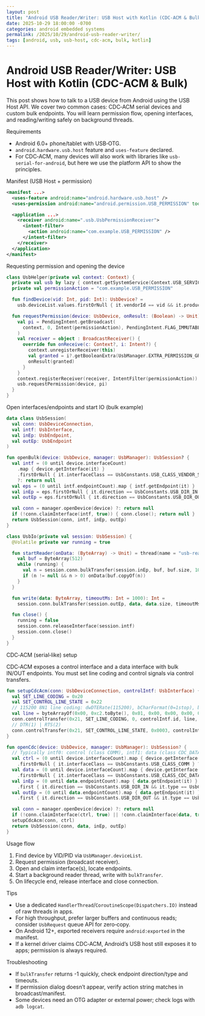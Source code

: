 ```yaml
---
layout: post
title: "Android USB Reader/Writer: USB Host with Kotlin (CDC-ACM & Bulk)"
date: 2025-10-29 18:00:00 -0700
categories: android embedded systems
permalink: /2025/10/29/android-usb-reader-writer/
tags: [android, usb, usb-host, cdc-acm, bulk, kotlin]
---
```


# Android USB Reader/Writer: USB Host with Kotlin (CDC-ACM & Bulk)

This post shows how to talk to a USB device from Android using the USB Host API. We cover two common cases: CDC‑ACM serial devices and custom bulk endpoints. You will learn permission flow, opening interfaces, and reading/writing safely on background threads.

Requirements
- Android 6.0+ phone/tablet with USB‑OTG.
- `android.hardware.usb.host` feature and `uses-feature` declared.
- For CDC‑ACM, many devices will also work with libraries like `usb-serial-for-android`, but here we use the platform API to show the principles.

Manifest (USB Host + permission)

```xml
<manifest ...>
  <uses-feature android:name="android.hardware.usb.host" />
  <uses-permission android:name="android.permission.USB_PERMISSION" tools:ignore="NewApi" />

  <application ...>
    <receiver android:name=".usb.UsbPermissionReceiver">
      <intent-filter>
        <action android:name="com.example.USB_PERMISSION" />
      </intent-filter>
    </receiver>
  </application>
</manifest>
```

Requesting permission and opening the device

```kotlin
class UsbHelper(private val context: Context) {
  private val usb by lazy { context.getSystemService(Context.USB_SERVICE) as UsbManager }
  private val permissionAction = "com.example.USB_PERMISSION"

  fun findDevice(vid: Int, pid: Int): UsbDevice? =
    usb.deviceList.values.firstOrNull { it.vendorId == vid && it.productId == pid }

  fun requestPermission(device: UsbDevice, onResult: (Boolean) -> Unit) {
    val pi = PendingIntent.getBroadcast(
      context, 0, Intent(permissionAction), PendingIntent.FLAG_IMMUTABLE
    )
    val receiver = object : BroadcastReceiver() {
      override fun onReceive(c: Context?, i: Intent?) {
        context.unregisterReceiver(this)
        val granted = i?.getBooleanExtra(UsbManager.EXTRA_PERMISSION_GRANTED, false) == true
        onResult(granted)
      }
    }
    context.registerReceiver(receiver, IntentFilter(permissionAction))
    usb.requestPermission(device, pi)
  }
}
```

Open interfaces/endpoints and start IO (bulk example)

```kotlin
data class UsbSession(
  val conn: UsbDeviceConnection,
  val intf: UsbInterface,
  val inEp: UsbEndpoint,
  val outEp: UsbEndpoint
)

fun openBulk(device: UsbDevice, manager: UsbManager): UsbSession? {
  val intf = (0 until device.interfaceCount)
    .map { device.getInterface(it) }
    .firstOrNull { it.interfaceClass == UsbConstants.USB_CLASS_VENDOR_SPEC || it.interfaceClass == UsbConstants.USB_CLASS_COMM }
    ?: return null
  val eps = (0 until intf.endpointCount).map { intf.getEndpoint(it) }
  val inEp = eps.firstOrNull { it.direction == UsbConstants.USB_DIR_IN && it.type == UsbConstants.USB_ENDPOINT_XFER_BULK } ?: return null
  val outEp = eps.firstOrNull { it.direction == UsbConstants.USB_DIR_OUT && it.type == UsbConstants.USB_ENDPOINT_XFER_BULK } ?: return null

  val conn = manager.openDevice(device) ?: return null
  if (!conn.claimInterface(intf, true)) { conn.close(); return null }
  return UsbSession(conn, intf, inEp, outEp)
}

class UsbIo(private val session: UsbSession) {
  @Volatile private var running = true

  fun startReader(onData: (ByteArray) -> Unit) = thread(name = "usb-reader") {
    val buf = ByteArray(512)
    while (running) {
      val n = session.conn.bulkTransfer(session.inEp, buf, buf.size, 1000)
      if (n != null && n > 0) onData(buf.copyOf(n))
    }
  }

  fun write(data: ByteArray, timeoutMs: Int = 1000): Int =
    session.conn.bulkTransfer(session.outEp, data, data.size, timeoutMs) ?: -1

  fun close() {
    running = false
    session.conn.releaseInterface(session.intf)
    session.conn.close()
  }
}
```

CDC‑ACM (serial‑like) setup

CDC‑ACM exposes a control interface and a data interface with bulk IN/OUT endpoints. You must set line coding and control signals via control transfers.

```kotlin
fun setupCdcAcm(conn: UsbDeviceConnection, controlIntf: UsbInterface) {
  val SET_LINE_CODING = 0x20
  val SET_CONTROL_LINE_STATE = 0x22
  // 115200 8N1 line coding: dwDTERate(115200), bCharFormat(0=1stop), bParityType(0), bDataBits(8)
  val line = byteArrayOf(0x00, 0xc2.toByte(), 0x01, 0x00, 0x00, 0x00, 0x08)
  conn.controlTransfer(0x21, SET_LINE_CODING, 0, controlIntf.id, line, line.size, 1000)
  // DTR(1) | RTS(2)
  conn.controlTransfer(0x21, SET_CONTROL_LINE_STATE, 0x0003, controlIntf.id, null, 0, 1000)
}

fun openCdc(device: UsbDevice, manager: UsbManager): UsbSession? {
  // Typically intf0: control (class COMM), intf1: data (class CDC_DATA)
  val ctrl = (0 until device.interfaceCount).map { device.getInterface(it) }
    .firstOrNull { it.interfaceClass == UsbConstants.USB_CLASS_COMM } ?: return null
  val data = (0 until device.interfaceCount).map { device.getInterface(it) }
    .firstOrNull { it.interfaceClass == UsbConstants.USB_CLASS_CDC_DATA } ?: return null
  val inEp = (0 until data.endpointCount).map { data.getEndpoint(it) }
    .first { it.direction == UsbConstants.USB_DIR_IN && it.type == UsbConstants.USB_ENDPOINT_XFER_BULK }
  val outEp = (0 until data.endpointCount).map { data.getEndpoint(it) }
    .first { it.direction == UsbConstants.USB_DIR_OUT && it.type == UsbConstants.USB_ENDPOINT_XFER_BULK }

  val conn = manager.openDevice(device) ?: return null
  if (!conn.claimInterface(ctrl, true) || !conn.claimInterface(data, true)) { conn.close(); return null }
  setupCdcAcm(conn, ctrl)
  return UsbSession(conn, data, inEp, outEp)
}
```

Usage flow
1) Find device by VID/PID via `UsbManager.deviceList`.
2) Request permission (broadcast receiver).
3) Open and claim interface(s), locate endpoints.
4) Start a background reader thread, write with `bulkTransfer`.
5) On lifecycle end, release interface and close connection.

Tips
- Use a dedicated `HandlerThread`/`CoroutineScope(Dispatchers.IO)` instead of raw threads in apps.
- For high throughput, prefer larger buffers and continuous reads; consider `UsbRequest` queue API for zero‑copy.
- On Android 12+, exported receivers require `android:exported` in the manifest.
- If a kernel driver claims CDC‑ACM, Android’s USB host still exposes it to apps; permission is always required.

Troubleshooting
- If `bulkTransfer` returns -1 quickly, check endpoint direction/type and timeouts.
- If permission dialog doesn’t appear, verify action string matches in broadcast/manifest.
- Some devices need an OTG adapter or external power; check logs with `adb logcat`. 
